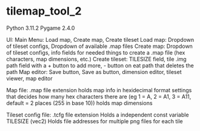 # tilemap_tool_2
Python 3.11.2     Pygame 2.4.0

UI:
    Main Menu: Load map, Create map, Create tileset
    Load map: Dropdown of tileset configs, Dropdown of available .map files
    Create map: Dropdown of tileset configs, info fields for needed things to create a .map file (hex characters, map dimensions, etc.)
    Create tileset: TILESIZE field, tile .img path field with a + button to add more, - button on eat path that deletes the path
    Map editor: Save button, Save as button, dimension editor, tileset viewer, map editor

Map file:
    .map file extension
    holds map info in hexidecimal format
    settings that decides how many hex characters there are (eg 1 = A, 2 = A1, 3 = A11,     default = 2 places (255 in base 10))
    holds map dimensions

Tileset config file:
    .tcfg file extension
    Holds a independent const variable TILESIZE (vec2)
    Holds file addresses for multiple png files for each tile